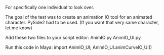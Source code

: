 For specifically one individual to look over.

The goal of the test was to create an animation IO tool for an animated character.
PySide2 had to be used.
(If you want that very same character, let me know)


Add these two files to your script editor:
AnimIO.py
AnimIO_UI.py

Run this code in Maya:
import AnimIO_UI; AnimIO_UI.animCurveIO_UI()
